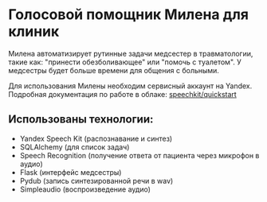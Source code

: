 Голосовой помощник Милена для клиник
====================================

Милена автоматизирует рутинные задачи медсестер 
в травматологии, такие как: "принести обезболивающее" 
или "помочь с туалетом". У медсестры будет больше времени
для общения с больными.

Для использования Милены необходим сервисный аккаунт на Yandex.
Подробная документация по работе в облаке: [speechkit/quickstart](https://cloud.yandex.ru/docs/speechkit/quickstart)

Использованы технологии:
------------------------
- Yandex Speech Kit (распознавание и синтез)
- SQLAlchemy (для список задач)
- Speech Recognition (получение ответа от пациента 
    через микрофон в аудио)
- Flask (интерфейс медсестры)
- Pydub (запись синтезированной речи в wav)
- Simpleaudio (воспроизведение аудио)





